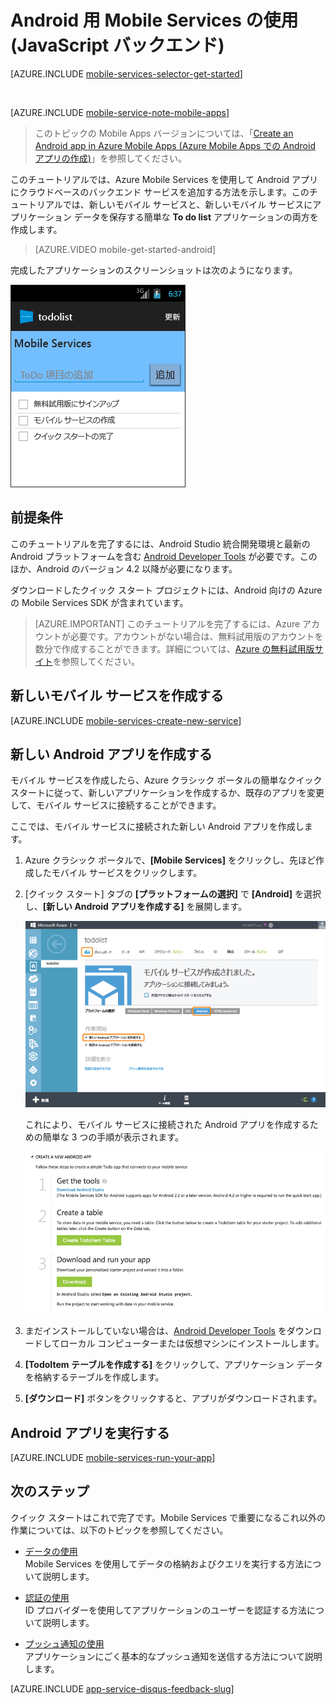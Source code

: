 <properties
	pageTitle="Android アプリ用 Azure Mobile Services の使用 (JavaScript バックエンド)"
	description="次のチュートリアルに従って、Android 開発用の Azure Mobile Services を使用します (JavaScript バックエンド)。"
	services="mobile-services"
	documentationCenter="android"
	authors="RickSaling"
	manager="reikre"
	editor=""/>

<tags
	ms.service="mobile-services"
	ms.workload="mobile"
	ms.tgt_pltfrm="mobile-android"
	ms.devlang="java"
	ms.topic="hero-article"
	ms.date="03/05/2016"
	ms.author="ricksal"/>

# Android 用 Mobile Services の使用 (JavaScript バックエンド)

[AZURE.INCLUDE [mobile-services-selector-get-started](../../includes/mobile-services-selector-get-started.md)]

&nbsp;

[AZURE.INCLUDE [mobile-service-note-mobile-apps](../../includes/mobile-services-note-mobile-apps.md)]
> このトピックの Mobile Apps バージョンについては、「[Create an Android app in Azure Mobile Apps (Azure Mobile Apps での Android アプリの作成)](../app-service-mobile/app-service-mobile-android-get-started.md)」を参照してください。

このチュートリアルでは、Azure Mobile Services を使用して Android アプリにクラウドベースのバックエンド サービスを追加する方法を示します。このチュートリアルでは、新しいモバイル サービスと、新しいモバイル サービスにアプリケーション データを保存する簡単な **To do list** アプリケーションの両方を作成します。

> [AZURE.VIDEO mobile-get-started-android]

完成したアプリケーションのスクリーンショットは次のようになります。

![](./media/mobile-services-android-get-started/mobile-quickstart-completed-android.png)

## 前提条件

このチュートリアルを完了するには、Android Studio 統合開発環境と最新の Android プラットフォームを含む [Android Developer Tools](https://developer.android.com/sdk/index.html) が必要です。このほか、Android のバージョン 4.2 以降が必要になります。

ダウンロードしたクイック スタート プロジェクトには、Android 向けの Azure の Mobile Services SDK が含まれています。

> [AZURE.IMPORTANT] このチュートリアルを完了するには、Azure アカウントが必要です。アカウントがない場合は、無料試用版のアカウントを数分で作成することができます。詳細については、[Azure の無料試用版サイト](https://azure.microsoft.com/pricing/free-trial/?WT.mc_id=AE564AB28)を参照してください。


## 新しいモバイル サービスを作成する

[AZURE.INCLUDE [mobile-services-create-new-service](../../includes/mobile-services-create-new-service.md)]

## 新しい Android アプリを作成する

モバイル サービスを作成したら、Azure クラシック ポータルの簡単なクイック スタートに従って、新しいアプリケーションを作成するか、既存のアプリを変更して、モバイル サービスに接続することができます。

ここでは、モバイル サービスに接続された新しい Android アプリを作成します。

1.  Azure クラシック ポータルで、**[Mobile Services]** をクリックし、先ほど作成したモバイル サービスをクリックします。

2. [クイック スタート] タブの **[プラットフォームの選択]** で **[Android]** を選択し、**[新しい Android アプリを作成する]** を展開します。

   	![](./media/mobile-services-android-get-started/mobile-portal-quickstart-android1.png)

   	これにより、モバイル サービスに接続された Android アプリを作成するための簡単な 3 つの手順が表示されます。

  	![](./media/mobile-services-android-get-started/mobile-quickstart-steps-android-AS.png)

3. まだインストールしていない場合は、[Android Developer Tools](https://go.microsoft.com/fwLink/p/?LinkID=280125) をダウンロードしてローカル コンピューターまたは仮想マシンにインストールします。

4. **[TodoItem テーブルを作成する]** をクリックして、アプリケーション データを格納するテーブルを作成します。


5. **[ダウンロード]** ボタンをクリックすると、アプリがダウンロードされます。

## Android アプリを実行する

[AZURE.INCLUDE [mobile-services-run-your-app](../../includes/mobile-services-android-get-started.md)]


## <a name="next-steps"> </a>次のステップ
クイック スタートはこれで完了です。Mobile Services で重要になるこれ以外の作業については、以下のトピックを参照してください。

* [データの使用] <br/>Mobile Services を使用してデータの格納およびクエリを実行する方法について説明します。

* [認証の使用] <br/>ID プロバイダーを使用してアプリケーションのユーザーを認証する方法について説明します。

* [プッシュ通知の使用] <br/>アプリケーションにごく基本的なプッシュ通知を送信する方法について説明します。


[AZURE.INCLUDE [app-service-disqus-feedback-slug](../../includes/app-service-disqus-feedback-slug.md)]


<!-- URLs. -->
[Get started (Eclipse)]: mobile-services-android-get-started-ec.md
[データの使用]: mobile-services-android-get-started-data.md
[認証の使用]: mobile-services-android-get-started-users.md
[プッシュ通知の使用]: mobile-services-javascript-backend-android-get-started-push.md
[Mobile Services Android SDK]: https://go.microsoft.com/fwLink/p/?LinkID=266533

<!-----HONumber=AcomDC_0309_2016-->